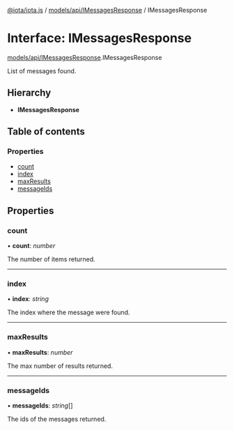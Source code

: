 [@iota/iota.js](../../../README.md) / [models/api/IMessagesResponse](../../../modules/models_api_imessagesresponse.md) / IMessagesResponse

# Interface: IMessagesResponse

[models/api/IMessagesResponse](../../../modules/models_api_imessagesresponse.md).IMessagesResponse

List of messages found.

## Hierarchy

* **IMessagesResponse**

## Table of contents

### Properties

- [count](imessagesresponse.imessagesresponse.md#count)
- [index](imessagesresponse.imessagesresponse.md#index)
- [maxResults](imessagesresponse.imessagesresponse.md#maxresults)
- [messageIds](imessagesresponse.imessagesresponse.md#messageids)

## Properties

### count

• **count**: *number*

The number of items returned.

___

### index

• **index**: *string*

The index where the message were found.

___

### maxResults

• **maxResults**: *number*

The max number of results returned.

___

### messageIds

• **messageIds**: *string*[]

The ids of the messages returned.
